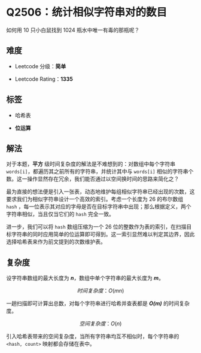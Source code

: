 # Q2506：统计相似字符串对的数目

如何用 10 只小白鼠找到 1024 瓶水中唯一有毒的那瓶呢？

## 难度

+ Leetcode 分级：**简单**

+ Leetcode Rating：**1335**

## 标签

+ 哈希表

+ **位运算**

## 解法

对于本题，**平方** 级时间复杂度的解法是不难想到的：对数组中每个字符串 `words[i]`，都遍历其之前所有的字符串，并统计其中与 `words[i]` 相似的字符串个数。这一操作显然存在冗余，我们能否通过以空间换时间的思路来简化之？

最为直接的想法便是引入一张表，动态地维护每组相似字符串已经出现的次数，这要求我们为相似字符串设计一个高效的索引。考虑一个长度为 26 的布尔数组 `hash` ，每一位表示其对应的字母是否在目标字符串中出现；那么根据定义，两个字符串相似，当且仅当它们的 `hash` 完全一致。

进一步，我们可以将 `hash` 数组压缩为一个 26 位的整数作为表的索引，在扫描目标字符串的同时应用简单的位运算即可得到。这一索引显然难以判定其边界，因此选择哈希表来作为前文提到的次数维护表。

## 复杂度

设字符串数组的最大长度为 ***n***，数组中单个字符串的最大长度为 ***m***。

$$ 时间复杂度：O(mn) $$ 

一趟扫描即可计算出总数，对每个字符串进行哈希并查表都是 ***O(m)*** 的时间复杂度。

$$ 空间复杂度：O(n) $$ 

引入哈希表带来的空间复杂度，当所有字符串均互不相似时，每个字符串的 `<hash, count>` 映射都会存储在表中。